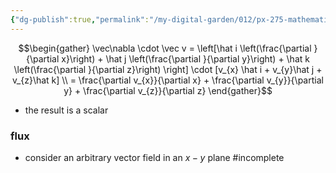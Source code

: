 ```yaml
---
{"dg-publish":true,"permalink":"/my-digital-garden/012/px-275-mathematical-methods/c-vector-calculus/px-275-c1b-divergence-or-div/","created":"2024-11-25T10:50:32.000+00:00","updated":"2024-11-26T10:05:12.578+00:00"}
---
```


$$\begin{gather}
	\vec\nabla \cdot \vec v = \left[\hat i \left(\frac{\partial }{\partial x}\right) + \hat j \left(\frac{\partial }{\partial y}\right) + \hat k \left(\frac{\partial }{\partial z}\right) \right] \cdot [v_{x} \hat i + v_{y}\hat j + v_{z}\hat k] \\
	= \frac{\partial v_{x}}{\partial x} + \frac{\partial v_{y}}{\partial y} + \frac{\partial v_{z}}{\partial z}
\end{gather}$$
- the result is a scalar
### flux
- consider an arbitrary vector field in an $x-y$ plane
#incomplete
